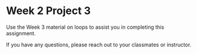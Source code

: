 # Week 2 Project 3

Use the Week 3 material on loops to assist you in completing this assignment.

If you have any questions, please reach out to your classmates or instructor.
